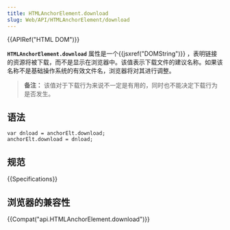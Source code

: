 ```yaml
---
title: HTMLAnchorElement.download
slug: Web/API/HTMLAnchorElement/download
---
```

{{APIRef("HTML DOM")}}

**`HTMLAnchorElement.download`** 属性是一个{{jsxref("DOMString")}} ，表明链接的资源将被下载，而不是显示在浏览器中。该值表示下载文件的建议名称。如果该名称不是基础操作系统的有效文件名，浏览器将对其进行调整。

> **备注：** 该值对于下载行为来说不一定是有用的，同时也不能决定下载行为是否发生。

## 语法

```
var dnload = anchorElt.download;
anchorElt.download = dnload;
```

## 规范

{{Specifications}}

## 浏览器的兼容性

{{Compat("api.HTMLAnchorElement.download")}}
